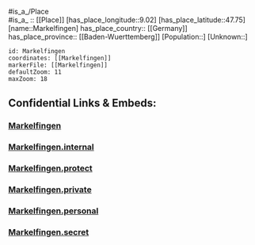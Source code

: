 ﻿---
location: [47.75,9.02] 
mapzoom: [7,12] 
mapmarker: city 
type: City
tags:
- geo/City


SpocWebEntityId: 32305
isDeleted: false
confidential: public

---
#is_a_/Place  
#is_a_ :: [[Place]] 
[has_place_longitude::9.02] 
[has_place_latitude::47.75] 
[name::Markelfingen] 
has_place_country:: [[Germany]]  
has_place_province:: [[Baden-Wuerttemberg]] 
[Population::] 
[Unknown::] 


```leaflet
id: Markelfingen
coordinates: [[Markelfingen]] 
markerFile: [[Markelfingen]] 
defaultZoom: 11 
maxZoom: 18
```


## Confidential Links & Embeds: 

### [Markelfingen](/_public/Earth/Continent/Europe/Europe~Central/Germany/Germany~West/Baden-Wuerttemberg/counties~BW/Konstanz/cities~Konstanz/Radolfzell~Bodensee/City/Markelfingen.md) 

### [Markelfingen.internal](/_internal/Earth/Continent/Europe/Europe~Central/Germany/Germany~West/Baden-Wuerttemberg/counties~BW/Konstanz/cities~Konstanz/Radolfzell~Bodensee/City/Markelfingen.internal.md) 

### [Markelfingen.protect](/_protect/Earth/Continent/Europe/Europe~Central/Germany/Germany~West/Baden-Wuerttemberg/counties~BW/Konstanz/cities~Konstanz/Radolfzell~Bodensee/City/Markelfingen.protect.md) 

### [Markelfingen.private](/_private/Earth/Continent/Europe/Europe~Central/Germany/Germany~West/Baden-Wuerttemberg/counties~BW/Konstanz/cities~Konstanz/Radolfzell~Bodensee/City/Markelfingen.private.md) 

### [Markelfingen.personal](/_personal/Earth/Continent/Europe/Europe~Central/Germany/Germany~West/Baden-Wuerttemberg/counties~BW/Konstanz/cities~Konstanz/Radolfzell~Bodensee/City/Markelfingen.personal.md) 

### [Markelfingen.secret](/_secret/Earth/Continent/Europe/Europe~Central/Germany/Germany~West/Baden-Wuerttemberg/counties~BW/Konstanz/cities~Konstanz/Radolfzell~Bodensee/City/Markelfingen.secret.md) 
